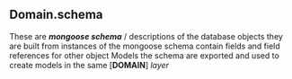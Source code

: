 ## **Domain.schema**

These are ***mongoose schema*** / descriptions of the database objects
they are built from instances of the mongoose schema
contain fields and field references for other object Models
the schema are exported and used to create models in the same [**DOMAIN**] *layer*
